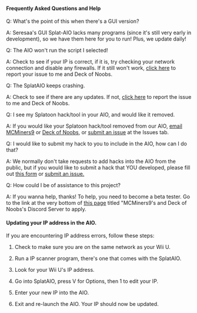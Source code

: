 #### Frequently Asked Questions and Help

Q: What's the point of this when there's a GUI version?

A: Seresaa's GUI Splat-AIO lacks many programs (since it's still very early in development), so we have them here for you to run! Plus, we update daily!

Q: The AIO won't run the script I selected!

A: Check to see if your IP is correct, if it is, try checking your network connection and disable any firewalls. If it still won't
work, [click here](https://github.com/MCMiners9/Splat-AIO/issues) to report your issue to me and Deck of Noobs.

Q: The SplatAIO keeps crashing.

A: Check to see if there are any updates. If not, [click here](https://github.com/MCMiners9/Splat-AIO/issues) to report the issue to me and Deck of Noobs.

Q: I see my Splatoon hack/tool in your AIO, and would like it removed.

A: If you would like your Splatoon hack/tool removed from our AIO, [email MCMiners9](mailto:mcminers9@gmail.com) or
[Deck of Noobs](mailto:mewtwoconfirmed@gmail.com), or [submit an issue](https://github.com/MCMiners9/Splat-AIO/issues) at the Issues tab.

Q: I would like to submit my hack to you to include in the AIO, how can I do that?

A: We normally don't take requests to add hacks into the AIO from the public, but if you would like to submit a hack that YOU
developed, please fill out [this form](http://goo.gl/forms/pfq6VEpL1M7QbHFi1) or [submit an issue.](https://github.com/MCMiners9/Splat-AIO/issues)

Q: How could I be of assistance to this project?

A: If you wanna help, thanks! To help, you need to become a beta tester. Go to the link at the very bottom of
[this page](https://github.com/MCMiners9/Splat-AIO) titled "MCMiners9's and Deck of Noobs's Discord Server to apply.

#### Updating your IP address in the AIO.

If you are encountering IP address errors, follow these steps:

1. Check to make sure you are on the same network as your Wii U.

2. Run a IP scanner program, there's one that comes with the SplatAIO.

3. Look for your Wii U's IP address.

4. Go into SplatAIO, press V for Options, then 1 to edit your IP.

5. Enter your new IP into the AIO.

6. Exit and re-launch the AIO. Your IP should now be updated.
